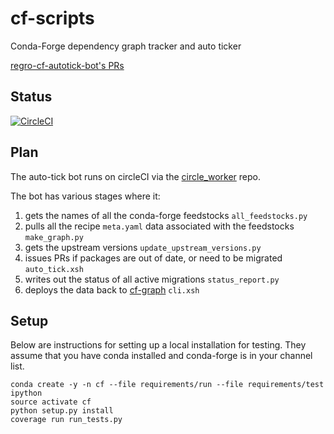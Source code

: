 # cf-scripts
Conda-Forge dependency graph tracker and auto ticker

[regro-cf-autotick-bot's PRs](https://github.com/pulls?utf8=%E2%9C%93&q=is%3Aopen+is%3Apr+author%3Aregro-cf-autotick-bot+archived%3Afalse+)

## Status
[![CircleCI](https://circleci.com/gh/regro/circle_worker.svg?style=svg)](https://circleci.com/gh/regro/circle_worker)

## Plan
The auto-tick bot runs on circleCI via the [circle_worker](https://github.com/regro/circle_worker) repo.

The bot has various stages where it:
1. gets the names of all the conda-forge feedstocks `all_feedstocks.py`
1. pulls all the recipe `meta.yaml` data associated with the feedstocks `make_graph.py`
1. gets the upstream versions `update_upstream_versions.py`
1. issues PRs if packages are out of date, or need to be migrated `auto_tick.xsh`
1. writes out the status of all active migrations `status_report.py`
1. deploys the data back to [cf-graph](https://github.com/regro/cf-graph-countyfair) `cli.xsh`

## Setup

Below are instructions for setting up a local installation for testing. They
assume that you have conda installed and conda-forge is in your channel list.

```
conda create -y -n cf --file requirements/run --file requirements/test ipython
source activate cf
python setup.py install
coverage run run_tests.py
```
